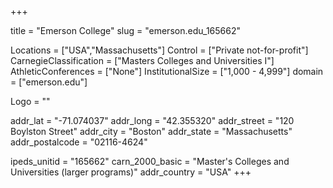 
+++

title = "Emerson College"
slug = "emerson.edu_165662"

Locations = ["USA","Massachusetts"]
Control = ["Private not-for-profit"]
CarnegieClassification = ["Masters Colleges and Universities I"]
AthleticConferences = ["None"]
InstitutionalSize = ["1,000 - 4,999"]
domain = ["emerson.edu"]

Logo = ""

addr_lat = "-71.074037"
addr_long = "42.355320"
addr_street = "120 Boylston Street"
addr_city = "Boston"
addr_state = "Massachusetts"
addr_postalcode = "02116-4624"

ipeds_unitid = "165662"
carn_2000_basic = "Master's Colleges and Universities (larger programs)"
addr_country = "USA"
+++
    
